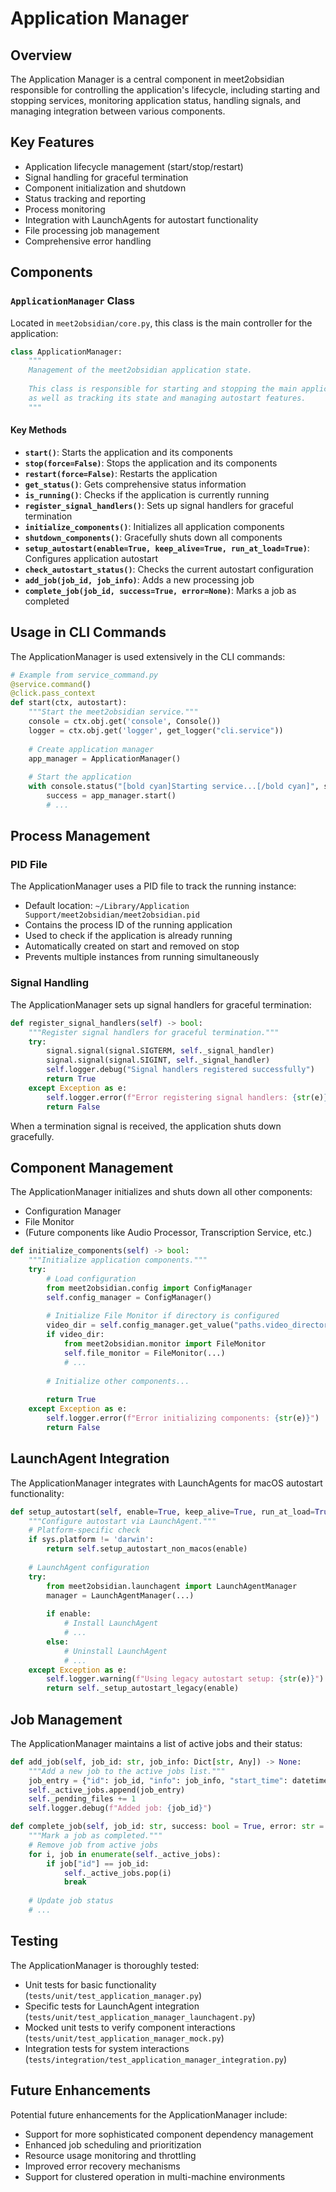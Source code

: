 # Application Manager

## Overview

The Application Manager is a central component in meet2obsidian responsible for controlling the application's lifecycle, including starting and stopping services, monitoring application status, handling signals, and managing integration between various components.

## Key Features

- Application lifecycle management (start/stop/restart)
- Signal handling for graceful termination
- Component initialization and shutdown
- Status tracking and reporting
- Process monitoring
- Integration with LaunchAgents for autostart functionality
- File processing job management
- Comprehensive error handling

## Components

### `ApplicationManager` Class

Located in `meet2obsidian/core.py`, this class is the main controller for the application:

```python
class ApplicationManager:
    """
    Management of the meet2obsidian application state.
    
    This class is responsible for starting and stopping the main application processes,
    as well as tracking its state and managing autostart features.
    """
```

#### Key Methods

- **`start()`**: Starts the application and its components
- **`stop(force=False)`**: Stops the application and its components
- **`restart(force=False)`**: Restarts the application
- **`get_status()`**: Gets comprehensive status information
- **`is_running()`**: Checks if the application is currently running
- **`register_signal_handlers()`**: Sets up signal handlers for graceful termination
- **`initialize_components()`**: Initializes all application components
- **`shutdown_components()`**: Gracefully shuts down all components
- **`setup_autostart(enable=True, keep_alive=True, run_at_load=True)`**: Configures application autostart
- **`check_autostart_status()`**: Checks the current autostart configuration
- **`add_job(job_id, job_info)`**: Adds a new processing job
- **`complete_job(job_id, success=True, error=None)`**: Marks a job as completed

## Usage in CLI Commands

The ApplicationManager is used extensively in the CLI commands:

```python
# Example from service_command.py
@service.command()
@click.pass_context
def start(ctx, autostart):
    """Start the meet2obsidian service."""
    console = ctx.obj.get('console', Console())
    logger = ctx.obj.get('logger', get_logger("cli.service"))
    
    # Create application manager
    app_manager = ApplicationManager()
    
    # Start the application
    with console.status("[bold cyan]Starting service...[/bold cyan]", spinner="dots") as status:
        success = app_manager.start()
        # ...
```

## Process Management

### PID File

The ApplicationManager uses a PID file to track the running instance:

- Default location: `~/Library/Application Support/meet2obsidian/meet2obsidian.pid`
- Contains the process ID of the running application
- Used to check if the application is already running
- Automatically created on start and removed on stop
- Prevents multiple instances from running simultaneously

### Signal Handling

The ApplicationManager sets up signal handlers for graceful termination:

```python
def register_signal_handlers(self) -> bool:
    """Register signal handlers for graceful termination."""
    try:
        signal.signal(signal.SIGTERM, self._signal_handler)
        signal.signal(signal.SIGINT, self._signal_handler)
        self.logger.debug("Signal handlers registered successfully")
        return True
    except Exception as e:
        self.logger.error(f"Error registering signal handlers: {str(e)}")
        return False
```

When a termination signal is received, the application shuts down gracefully.

## Component Management

The ApplicationManager initializes and shuts down all other components:

- Configuration Manager
- File Monitor
- (Future components like Audio Processor, Transcription Service, etc.)

```python
def initialize_components(self) -> bool:
    """Initialize application components."""
    try:
        # Load configuration
        from meet2obsidian.config import ConfigManager
        self.config_manager = ConfigManager()
        
        # Initialize File Monitor if directory is configured
        video_dir = self.config_manager.get_value("paths.video_directory", default="")
        if video_dir:
            from meet2obsidian.monitor import FileMonitor
            self.file_monitor = FileMonitor(...)
            # ...
        
        # Initialize other components...
        
        return True
    except Exception as e:
        self.logger.error(f"Error initializing components: {str(e)}")
        return False
```

## LaunchAgent Integration

The ApplicationManager integrates with LaunchAgents for macOS autostart functionality:

```python
def setup_autostart(self, enable=True, keep_alive=True, run_at_load=True) -> bool:
    """Configure autostart via LaunchAgent."""
    # Platform-specific check
    if sys.platform != 'darwin':
        return self.setup_autostart_non_macos(enable)
        
    # LaunchAgent configuration
    try:
        from meet2obsidian.launchagent import LaunchAgentManager
        manager = LaunchAgentManager(...)
        
        if enable:
            # Install LaunchAgent
            # ...
        else:
            # Uninstall LaunchAgent
            # ...
    except Exception as e:
        self.logger.warning(f"Using legacy autostart setup: {str(e)}")
        return self._setup_autostart_legacy(enable)
```

## Job Management

The ApplicationManager maintains a list of active jobs and their status:

```python
def add_job(self, job_id: str, job_info: Dict[str, Any]) -> None:
    """Add a new job to the active jobs list."""
    job_entry = {"id": job_id, "info": job_info, "start_time": datetime.datetime.now().isoformat()}
    self._active_jobs.append(job_entry)
    self._pending_files += 1
    self.logger.debug(f"Added job: {job_id}")

def complete_job(self, job_id: str, success: bool = True, error: str = None) -> None:
    """Mark a job as completed."""
    # Remove job from active jobs
    for i, job in enumerate(self._active_jobs):
        if job["id"] == job_id:
            self._active_jobs.pop(i)
            break
    
    # Update job status
    # ...
```

## Testing

The ApplicationManager is thoroughly tested:

- Unit tests for basic functionality (`tests/unit/test_application_manager.py`)
- Specific tests for LaunchAgent integration (`tests/unit/test_application_manager_launchagent.py`)
- Mocked unit tests to verify component interactions (`tests/unit/test_application_manager_mock.py`)
- Integration tests for system interactions (`tests/integration/test_application_manager_integration.py`)

## Future Enhancements

Potential future enhancements for the ApplicationManager include:

- Support for more sophisticated component dependency management
- Enhanced job scheduling and prioritization
- Resource usage monitoring and throttling
- Improved error recovery mechanisms
- Support for clustered operation in multi-machine environments